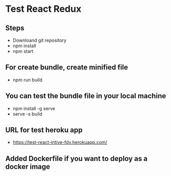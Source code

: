 # Test React Redux 

## Steps

* Downloand git repository
* npm install
* npm start

## For create bundle, create minified file

* npm run build

## You can test the bundle file in your local machine

* npm install -g serve
* serve -s build

## URL for test heroku app
* https://test-react-intive-fdv.herokuapp.com/


## Added Dockerfile if you want to deploy as a docker image
